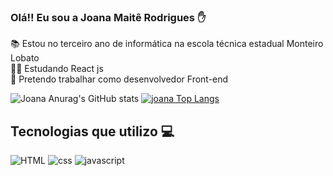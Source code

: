 ### Olá!! Eu sou a Joana Maitê Rodrigues ✋ 
📚 Estou no terceiro ano de informática na escola técnica estadual Monteiro Lobato
<br>
👩‍💻 Estudando React js
<br>
💼 Pretendo trabalhar como desenvolvedor Front-end

![ Joana Anurag's GitHub stats](https://github-readme-stats.vercel.app/api?username=joanamaite&show_icons=true&theme=tokyonight)
[![ joana Top Langs](https://github-readme-stats.vercel.app/api/top-langs/?username=joanamaite&layout=compact&theme=tokyonight)](https://github.com/anuraghazra/github-readme-stats)

## Tecnologias que utilizo 💻
![HTML](https://img.shields.io/badge/HTML5-E34F26?style=for-the-badge&logo=html5&logoColor=white)
![css](https://img.shields.io/badge/CSS3-1572B6?style=for-the-badge&logo=css3&logoColor=white)
![javascript](https://img.shields.io/badge/JavaScript-F7DF1E?style=for-the-badge&logo=javascript&logoColor=black)

